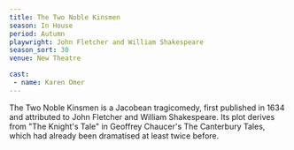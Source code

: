 ```yaml
---
title: The Two Noble Kinsmen
season: In House
period: Autumn
playwright: John Fletcher and William Shakespeare
season_sort: 30
venue: New Theatre

cast:
 - name: Karen Omer
---
```


The Two Noble Kinsmen is a Jacobean tragicomedy, first published in 1634 and attributed to John Fletcher and William Shakespeare. Its plot derives from "The Knight's Tale" in Geoffrey Chaucer's The Canterbury Tales, which had already been dramatised at least twice before.
